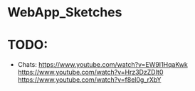 # WebApp_Sketches

# TODO:

- Chats:
https://www.youtube.com/watch?v=EW9I1HqaKwk
https://www.youtube.com/watch?v=Hrz3DzZDIt0
https://www.youtube.com/watch?v=f8el0g_rXbY

